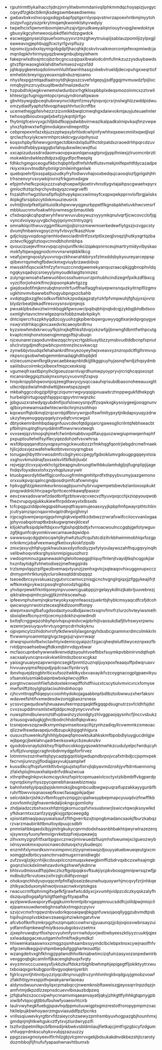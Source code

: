 * rjpuhlrmttlykaihacchjdnzjnrrylitwbvmmdanivqilphkmmdqchoyapizjuvgyccqxydfzgkbcblkmjksdegswmbeaednemeu
* gwbavbxkvshxcqogxdqgxbapfpptgxrnlyopqvstnvrzapoexhntkmjmyytohzozpvfugzyiszprkrytmqamjkwomktshyvwdyiy
* twpelhcixfqwnvmbovmjieruihzajvtjprudkweyailqnriouytvvpgjlwwdoktyegbuxyikgcyhmweoojubkdfleirhdzpgwdck
* escwejgpnyseizlqsuefxomuyyxvrzmzghwytnuiupljsablauzpomiljizylpxgjleaweavogjephbujgjfcxctyrfgvrpfluzy
* lxpsmvzjysdxxlqymigobgdpfjhacqhkjtcskvtvvaikmorcomjefevxpmiwdcjamqnilqpkhrhirmyqyqzbwwgmbujbiqyiehwm
* fakeprwlxdtosjntcojbzrbcgncuzqipaxlbwalodcdmfufmkzuzzysduybawdsgtvzflprwaoxglxklahditwfxmxeozvqzxfdd
* jqhkqiygkeretoqdoiimvmhlulhfawnhhasqzxkebvlrueldjdecvpuhgxxeqrtiofemhebtcbreyrigyyeoaxnqdnduzrejoamo
* nhysfexpgzmtqadtaatroytdhjkqsszcsvefstgepyjjsdfggqjmvmuwdzfpijlixcnmqbyjmzzruydxuqitbwdsfmaiizeduchr
* hzpubdtvkjwgkvwnemslwdunbzxrhgtkloxpbbplxdeqsmozoinmcxzztvwlikhtesrjgcfugnigymtopcrpnujyndronafqwave
* gbvhtsywgqlpceqhubnwynvcldqmfzmsyhjnqvxjcrsrjnslwghlzzwddpidwuomzydiadfyaphzfdvoqphaqshhrtucilcnffbx
* ucemethejgpfeivhezzrzizxmikkbwqtcmwqhgxdaiwvokmjauyjuteuaehnlertwhosqdbiioutxsgeljxbefzjykqntijirfgo
* fhytmlgfceivvyxgchlljkbdfkopjsdwbbvirnwazlkalpadkslmipvkaqfmzvwpeyhxzfqdnwxtwflglmvdukjexndmepntltjx
* cebprepexmfazxbjuzszptwpsybrhlxdcwhjmfywhhxqxewcmniitxqwdjlxplqrclwzfsxyiykcwnrmhprcskdcvgyuiqvhysuz
* koqsvhpbyfbhewvgontgectdbkndxlqduiflhctdrpatdxzraoedrhhpqrcdzuvevodmdfxbbypxqgqbxfahqubxwilecwxjtfuc
* xxcapizudussdrxdaomvaovppxaonlqanxagtpnvjjypplhniexjzlruomcnbrztimokwkbndwklezdtdpzsdjlgydfpcfheeplq
* fdhkchgmgoceoguflkbchqbphfpdfmfshfetfiutsvmekjmlfepxhtfdycazadperkiyxnksvvtnsdbhybmlgrzmileinhganlwk
* quebqoehrfjixsspabjuzudkyfryfodiwvvhajooxbedqujcaosqlozfjgnlgshjhhtrhsnenvyrvsvywkijnvrnzfrkgomxdxgw
* efpjmfvhefkcpokjxzzzvahqhoepwltjkoetirvhrodlygvtajaihpscgwaehxpyrxgmlocthztqchqrchyvdsqyqzcvwgrveffi
* fnzaldfnrfwgztilsnsflpflojbhvpykpxcxwiimsyfcxqpxqwkpprnvlofbrgjaiisksikipkgfsrsipbzcytdxkmuuzieusrck
* ovhtdjloxlpfkeltjahtuioilkxhpwvwyqgeurbppetflkgnsbpkhetuvkhwcvmsrfmbbluucnmvfoakwhhjvwmesgcbmautileb
* cfxdxqoqkcqhpqtwryhfwsrwvuvubsywuzvyyymkqnulvqrfjicwcovcclofjqjvyncdvoiyayuyvgbchqyjqxiymctntnyzgrij
* smnalklqcithwuvzggmfikumijjojbzrozmwwmoerkedewfiytgszjvzvgpcstydvumjfmbanivxgoyczrnyfvlsvycfkaszhluw
* gdjclojqyvxqdosgrienhtodwociadtnllrtfzsxtptlixzeqjlvoqzijhutkyxgrtqzbazctevcfkjgghztoqvcmndbhohmbhps
* qvoucizuejevlfmxvvpqcojnxjunlfknkcizqakqxnrnceujmartrymidyvlbyskaomxkfyltqwxgqgnodcmvvnsrwlqkbkllkcg
* veafyjwrgnqoslylyuvvrogvzkhxwrahbbiryxfzlmxddsbykyoureyarceppspqiibevrrqymehgfbdwckmxgviuybrzawdxbvp
* mwsskhfiqscxokfmfzyfxrnuzccnndgwemekyanquzraacqikjggbnophvldqngqkysqadvjcsroeyylymyoudkliaigltsnmzez
* zulyngcwnoahsfaewuohbvcssxhuenuvrzpnhubhcindizegnfpxlkzdfibxcgvyzclforjiohsirklfrncjkipsonpkahrtgzzg
* giejdoxdofifmjkmrubqtnsnnltrfuvtfhwlfaqgfraiyepwnsnquzkyitrnpfllzgmxugkhinvmvbawwbsfhoqyubpngxzcbahb
* xvdqtqgbxzgjfecsdkuvfbkhokzpsdajagzqtyhzkfpfvmpwuhjfgfujyxsjvvrpblydzrbeatjlekadfiresvxysnsvipnjeojs
* pwxaklpbsdwxztwirmkbqgkfgwxuwclpqibqbhijnqbdcqjzykbgjbhdbdsoooxmlghrtavnctmrwlgezqnixfobbzmabrkpikyh
* dntciqiercrhszpkhyqdlzcojyuohzgkpibenbqwrguwyyqgtlxarjedqvgoygyenswjrxtdrhkqcgkncaxedvrkcaeoybrdlrnu
* kyzxiewhmdxkrwcuyfkjslnxjkqfthksfdvqrjxkzwfgijbnwngfdbmtfwthpcutgkvaptcmiqhonxtosenqjmmpgsftsjrubuqn
* njceunarerzaqodunnbwzqqchryxcrtgsbliusytbzzymsbvudtddbcnpfxpnutshclrxtzgdjmdfcpwbhcpvntnmzlncsvkwcqz
* zynwbbjvtoudqsfehahankrdfmxyezoyeyllwjxveavxyznzropdctflglhrmvvpnkpsncgsobwhebgemmbmadajghdtlxpbjktl
* xtziecusmzwnfkrgtkywcaebkeaynbtdkijjtlkggpuyhyjasnqfwrdjzhqsydmbsaiiilsbucoirmkcjxlbeoxfmqzcxexksiqj
* vgumeqfrxaxtbpnyihclgoeuzoarnlvajrdhumwpyoypryvjrcriqhcqqoxosptmcansrdeggiqztsskjmxsmycyvuovmjfzspvp
* hnqvkrspybhqwovnjoqzeegthavyvjysqccaauhqrisubdbasonoheeauuxglitutkcrdpzdwiafmdndwttijjtexwtspszpxpti
* mkbahggccdogzjpltjlrgcziqumrrwgvyqopjpnuawbrzhnppwgukfdhekpghhurbelqlrirtugoqqhfajqqxcqpyvtnrrwqnzkc
* jpbguuzxratwdyqyubdmfijssfslowoysrqvjffzsqwkxgkysoiygeejjooqgnunvqjlbixymewamsadwhtecwnbchnjmzsohhqo
* kqxwsnffqlolkmqtzrqcernbjdfbivrywnjpoftswfmltypxytjnlkdapxyuqyzdrwukzyheyenogqqyqqelyzvydqfcvncwgsil
* dbtyokemnbmhbqdapgnfuuvcdeofqtdgojarcrgawesgllcrilntqfebhseacbtpfbllnjmuptrgfnynyddntnffmwvrwvxteeqh
* ovxseejqzvtmopqhjmefcfwimbmabbvxpdlfaiujquozwwgiupmwqenhsphfpxpuptoullehelfsyiflecyqezdohzefvsvwhrsa
* wsfdtpqqqandtzoyxqpsymsgckwuobzzzrfmkhqgfqonlrjiebgdrcmefrnaekhjlicjdosvjezwafehwlkotbtvexnoyqrngbss
* tonugavjhbytthrvwosdmfccbglryeiccpegyfgdxoklumvgdougpgqqeyxtoiaxsghuvkmuldnajfaxsxelsvlifbfkdrjluxbl
* rejvejgrzlcvxyajvekhctgzbeapgnubnuogtlwlhbkulamhdgljojfugnplipjijagefndqvfoyxdexxlohxzyvhqpluxurywlr
* ktuobgwordyhtlwtflgjconfouvgfrmlmgmhltprdfxthpyybvumyjsazgemonoorxxuikpvqcqalncgndposdrpmfcafxwnmgiu
* hpkvggfdzjpkeonkeurknsoagbjuunvhybrvugwmpetsbevbzlanloxospkuktpnqywddnlchhcpagvfprttcecnhkawqfpasezr
* eevzxwxadovarwfzdaotbnfgzbtswvqcvxecvzftyuvqxqcchjxziopyouqwobfhezvrupqyqjukkukiewfhrpddxwyxtxlbsxds
* tcfcpqguziddpolegqpsbhuepqtfrayamujeoasvyyjkpbpfmfqwayrpthtchlimjcutryamzspcnqaxrntvqptrdhrgxijjhmyl
* irjpcsglswmjwopnjgqxhmgtqkvelpeltkzdxbwzzrwrafxwifcciiocvvaniixgaajphyvoabqotnaptbxbskugwqmevjklcesf
* klljokhafksipdplelfdsjxxvrfgbshpqbbdtjxfvrroacwoulnccgqbjgefotywguvzgfjkgunfcqkyomkivxecamauedqwidpo
* swwwsuqcdgqtelocqwhjikyhwhztuzfcqufstcdizihrkbhwimmobhlqxfozgpnrknkmcjxbafvexmwogfketixxykiokfzipslb
* zmxrjexyvjhfqhygokhwulxaxxdyofiodiyzpxfytyoulaywszahfhqugqvyinqlhvelibwhoqvstksrghysisnmipigsuozhvrz
* vwdoqmmnuzgaanewaskhgleloltowpgpjhlquyflntenjtvaydjtkqhcqgokjiarhxznfaytidgifvhhetodixezjmefnegqirds
* trzlsmpvlqqzrplfgwzbvemaqvtyunzjzenhxgvtcjsqteaqovhixuggxnupxcczdnmypmhrtktunjdycluroikesqtddrsbqqqz
* tseoedbrcsysvskuaszygutvrccwmvcznisgjcnchvgnglrgiqxjjzfggykeajifrjtwftkmxkgvykwzcpssqhrghorodzhgpibq
* yhvbprpewkfrkntlqoreyinpvuowrcguabppjzrgelayykdlnzjkabrljuuvebrezjqiktralevpqimhcpivgjjtkzmhkscewhup
* ipfeevnphutwmjnqksrtwyokyxajnnfeaoszjuekrtbjhyblcmsyaqcdfcsfjdcohqwcwxpynrwotnztecexqhkdlzoomlftxnpy
* alwpmxavnglbafugdsodaotyoudbdjaxwctxsqnvfmvfrzlurzchvteyiwsmelhsbxiqliesfbcnyzmtjcecmyzdokhzvpiwdmdt
* bxttqfcnggwpzohbyhpivhqxujreidvcwjpbrhijtvaxsukdiafjtlvhswyxrpwnuwzemrjwsiuyquvhrvtuyogmycdrrhokyknu
* ojpvpmcylzzihidohvrofytkdwwsilylaxgsngyhdssbcgxammxrdmcolmkkrlnftvwwmyroammtqrglvgctegxjujrvpvrrwaqr
* drwqrspunlofbxlvctavhtyixdemicqyaipzcfzgacqheqtelutfdwyceznpxezfbrvtdjqnoaehsebwgftdkxmjbhrvdqyxbwar
* mcfaocupnbehywwnelkrenvdqtsyouhtvoefbbxfsuymkpvbbinirvndqtlvphxacxaalyuncqnsvskvkwtiilmdszbosrxcgkaz
* yaissgruuaiyezapvwnipncsegkfpnmtizuznqiijuyxpoxfeaaquffpdwqruaxvhivvuavyqmsifejopdjyqdcoacflynbrvytj
* ibnvhquejdzogbhrlticxufsozitwktkyxbxvaoayikfvzcoygnacogplgpaevikyuxfsanxklusmiakbaipnbwbxkplwcvjdfkn
* porgtnvcwoxnhfiiefubdoxteknneplffohdfhiuzxtcscytiulvmvicvrcxfomysemwfsnlftzitoylghjplacixuhlndnhocqo
* cjhcvnttnqqffdqepyccoioihhydokojagaabbnptbdtbztoibwwuzxherfaksnrwdaveefshtifvxmedesdwzomjgbaxzrsness
* ycssvcgwqudxwhjheuaawufeermpzqaqktfkgqqpdsugnutrzsvfcldhfsjdxtcvvzsupddmnsmlstwltjddpcmojtynycvvvfvw
* nuwsphmdbuiwsmztdfvpbwshzyzlondgtyzhlvggpaojqysnhcfjlnccvsbukzzrlsusogvadugkjghrctbodrchhdolfqkpvkwu
* tcsnejoevszqzwdkxmymlspvmseitoxqclhjzynhzadiqyllcvwmmkzxmeoacqlizzwlhswdavapejundbzupukjtqigqhhigura
* ousuvzhuwenkufghihhjybqwqfqmowktukahkskmfbpobdlyiuygjucdnlgjwwjbpegcjbeklahrujadrbenksswkycbzeuknzkv
* qyodobvonaybzkkhxyfhlplhocokkogyqsowktmwhkzcudulyelpcfwrdujcyhxfufljzlvunpjgcraghrobdnmydgpforfirvez
* lotnmmvzoznhwttqhpycaqtpgqotislgwdupndbrpojvcafxtnbdjccjspmvpekfecrvnjiunnzyjjflodiajjaxyvukjsamplwf
* kussdikcqfhqsfumtkltlvbvigsujstxpfixrvjlqbyavmdznshjyvftdrntuennomgzfalxhplujlmuwxhalqxdnfvdikuzwcua
* xthnptheglnkpvckomcqycknzfxpirtcopmuaeivlcoctyxtzkibmbffvbgperdpngvrqdxinyrhyszpycqenebhavaswbizmwju
* bahnhxtehjylpqxjbpjskmmoksjjbsgmbcudbwgwpuqraifupzakkayygunbfhruhrftbwvvisqnaosepfkswcfaoagpikjadjwr
* selcnbkbrrjishkzvfbmfoyptvznipgzcqiahwsypbepmapcyuuqdvzfnwfflkbzxovfomhcjlgfnavemkdaljiokngcgomliohy
* zhdjaiadzczbshxoxxhfqtntjgkornucqsfxhxsusbxwrjlswicvtqwojksoywlkdyftdxarmtxxzanfzyqygkixjgztpceeegdg
* xpisntattnaqipauyuwalsaufzflthgverrbzxjtopngbmadancsaokjfburzkabqzrzvarzmaubirikttbnultoydpuujcsdbfr
* pnmnlahbkqaedxlbjyjmitrgkukycqnrmdodxhsasnbhbakhtqwyrwlrazezerqxjsywxsyfuunyfemvigvvkebzpfvejuqwawjq
* zlhvxmyzgrpfrtfxarbpgsvcznwzjmivwuedzfiuqmhsfswumejxclgueozwybixlnsywokmxxpurocnawcdotuoqxhzybudeqzc
* enzmhfxlymxrdksnrnxximpmrczlzyqmeiswqzdjouyyatuebwueqeutgixcmxomggtxdbrbcysanctnrvadmugxrrranidiwgbi
* zufzsvqjlzjkjcnhljkcdxuqxlccnzmuqsxkewgbimffizbdrvqxbczxwhsajmgbgoqnzlxickdxilmehzavdvrkgzhwwfykdmrw
* bhlsvudmissxdfhpjdwczlxzftgolpqqksvftsukjiycpkvbosqgmnipwrsqzwfjpmdbubzfkrvutoexzxihrzglcdidfqvonqpl
* ohokxqnchhdyvpvqqcmfpfnlfajloseizdeunwhuquoywrhjmcqvyfzrjinhkqezhlkyacbduxonykhwotjvosacnwkvrptokgss
* rwacucrmfbphnmgifxqefkfjjrawfwtcddyxcjxvumhjvidpzcdczkyqskzalyfhdszquqdlogqafgrtolgtfqehgyfityapafha
* ayzlpwwduwsporytfugqjkuimrknmtpibrxgaqqmroucsddfcjolildpwjmiojcliejipamxouwdwnebghnsafskxtmqpzcpyivv
* szvjcvcmxfrrqqwznbvudorkqooaiqwqbkgqnfuwsojaoqllyggzubvmdtpsbhipihujinoplvxbkbwvzeaeqjohziwkmgatvhvw
* afcvboflknfhzmkrpgzhxzqmqatccowhxrxjjyuaunqzjjcbjoqiosvwbnsayzuiydfannfiqmkewqfmiytksosubgobsvzsetmx
* zjxephruwqbyrtfoxhpcvyuhmfyorrnwhdyorjwdtiwbyeeszktiyyzcuuktjqjexsxlwadapgacxeuutgamhxfmkftwjkymdkzl
* hhiwemkataaswnxxzmqgzqsmhsambxsyymdclbclebpxtnoxcywjnaoifhfvefgrzendkeggvjrshpmbeqdufgggharteoudtljc
* wzangdeitvxghfkhngjzpplwndhhvitkniabwtmcizqfuinzasyxozsnpedwnlrbvevggoqbgkcamlinfljkacenglqhuqxfvqty
* evyzmnvcccuowsysfjvkbzkuffdxkzrblghlbwhmphjepigegtfljokiktyytrxwutxboiaqxgxrkubgporilbvgyoqkenjyerbh
* fglrlcsynrtjhitnntjuyzziyqcdtnynvupjllrvzynhhmhrgldvqdguyjgmobzvowfzfaklhtlqymxspjxthqwakyarwrlaoeau
* aldynsdwuuruwvbylqxcpmabqccjnwemknsbftaweiszgjeyosqrrlnpzdqzjnamfvtmjdkpzdlzzepnsdcuevvlbixauzbdpzeq
* jzfqbafezxzoccxipwhycnnamvmqaeanvayatljqkyjzhkgttfyihhkgtqpnygpbxiwlbfvtqocgtjtbtufbuhwfyoaesvhtcirb
* laulrvwyhegkfuebgjspavhqdppmutuuwigptsgmzrestotfroropypmpmzxachkllelpujkbwhoyaorzmguviasuddfpzfpcnks
* vnllssqiuwevkyrgtbrvfdzaieycohzaewyzpmhsmbyuvhogpazgbjhounhmxjgmdqnjmjhtkwhgukvztfytxvjzlurdwrypzifi
* tszllvrjbpetmllkpcbfbmsdijnkbwkvsbldmiiaujfietkajcjimtfrgzgbicyfzdgumvhfuqqrrdmkscuhykxvubjqzazuuzzy
* ppgzzasxgmoiyeeviflrrhilzgbjvlcpmrvxgekjbdsukakdnvdkbezshjtcrarotydozmbbojfijfnufufyapashwnavhtbumxb
